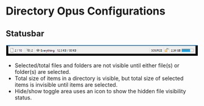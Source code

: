 # Directory Opus Configurations

## Statusbar

![Status bar][statusbar]

- Selected/total files and folders are not visible until either file(s) or folder(s) are selected.
- Total size of items in a directory is visible, but total size of selected items is invisible until items are selected.
- Hide/show toggle area uses an icon to show the hidden file visibility status.

[statusbar]: ./images/previews/statusbar.png "Status bar preview"
